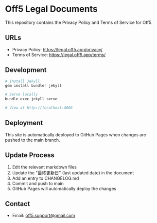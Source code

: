 # Off5 Legal Documents

This repository contains the Privacy Policy and Terms of Service for Off5.

## URLs

- Privacy Policy: https://legal.off5.app/privacy/
- Terms of Service: https://legal.off5.app/terms/

## Development

```bash
# Install Jekyll
gem install bundler jekyll

# Serve locally
bundle exec jekyll serve

# View at http://localhost:4000
```

## Deployment

This site is automatically deployed to GitHub Pages when changes are pushed to the main branch.

## Update Process

1. Edit the relevant markdown files
2. Update the "最終更新日" (last updated date) in the document
3. Add an entry to CHANGELOG.md
4. Commit and push to main
5. GitHub Pages will automatically deploy the changes

## Contact

- Email: off5.support@gmail.com